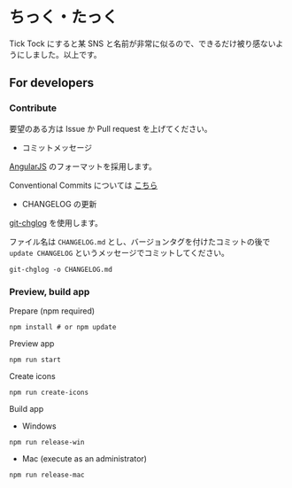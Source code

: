 # ちっく・たっく

Tick Tock にすると某 SNS と名前が非常に似るので、できるだけ被り感ないようにしました。以上です。

## For developers

### Contribute

要望のある方は Issue か Pull request を上げてください。

- コミットメッセージ

[AngularJS](https://github.com/angular/angular/blob/22b96b9/CONTRIBUTING.md#-commit-message-guidelines) のフォーマットを採用します。

Conventional Commits については [こちら](https://www.conventionalcommits.org/)

- CHANGELOG の更新

[git-chglog](https://github.com/git-chglog/git-chglog) を使用します。

ファイル名は `CHANGELOG.md` とし、バージョンタグを付けたコミットの後で `update CHANGELOG` というメッセージでコミットしてください。

```shell
git-chglog -o CHANGELOG.md
```

### Preview, build app

Prepare (npm required)

```shell
npm install # or npm update
```

Preview app

```shell
npm run start
```

Create icons

```shell
npm run create-icons
```

Build app

- Windows

```shell
npm run release-win
```

- Mac (execute as an administrator)

```shell
npm run release-mac
```
